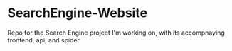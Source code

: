 # SearchEngine-Website

Repo for the Search Engine project I'm working on, with its accompnaying frontend, api, and spider

